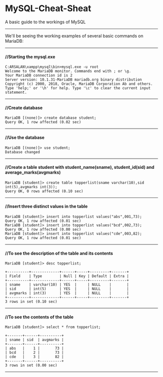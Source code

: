 # MySQL-Cheat-Sheat
A basic guide to the workings of MySQL
<hr>
We'll be seeing the working examples of several basic commands on MariaDB:
<hr>

#### //Starting the mysql.exe

```
C:ARSALAN\xampp\mysql\bin>mysql.exe -u root 
Welcome to the MariaDB monitor. Commands end with ; or \g.
Your MariaDB connection id is 2
Server version: 10.1.31-MariaDB mariadb.org binary distribution
Copyright (c) 2000, 2018, Oracle, MariaDB Corporation Ab and others.
Type 'help;' or '\h' for help. Type '\c' to clear the current input statement.
```

<hr>

#### //Create database

```
MariaDB [(none)]> create database student;
Query OK, 1 row affected (0.02 sec)
```
<hr>

#### //Use the database<br>

```
MariaDB [(none)]> use student;
Database changed
```
<hr>

#### //Create a table student with student_name(sname), student_id(sid) and average_marks(avgmarks)
```
MariaDB [student]> create table topperlist(sname varchar(10),sid int(5),avgmarks int(3));
Query OK, 0 rows affected (0.10 sec)
```
<hr>

#### //Insert three distinct values in the table

```
MariaDB [student]> insert into topperlist values("abs",001,73);
Query OK, 1 row affected (0.01 sec)
MariaDB [student]> insert into topperlist values("bcd",002,73);
Query OK, 1 row affected (0.00 sec)
MariaDB [student]> insert into topperlist values("cde",003,82);
Query OK, 1 row affected (0.01 sec)
```
<hr>

#### //To see the description of the table and its contents

```
MariaDB [student]> desc topperlist;

+----------+-------------+------+-----+---------+-------+
| Field    | Type        | Null | Key | Default | Extra |
+----------+-------------+------+-----+---------+-------+
| sname    | varchar(10) | YES  |     | NULL    |       |
| sid      | int(5)      | YES  |     | NULL    |       |
| avgmarks | int(3)      | YES  |     | NULL    |       |
+----------+-------------+------+-----+---------+-------+
3 rows in set (0.10 sec)
```
<hr>

#### //To see the contents of the table

```
MariaDB [student]> select * from topperlist;

+-------+------+----------+
| sname | sid  | avgmarks |
+-------+------+----------+
| abs   |    1 |       73 |
| bcd   |    2 |       73 |
| cde   |    3 |       82 |
+-------+------+----------+
3 rows in set (0.00 sec)
```
<hr>
